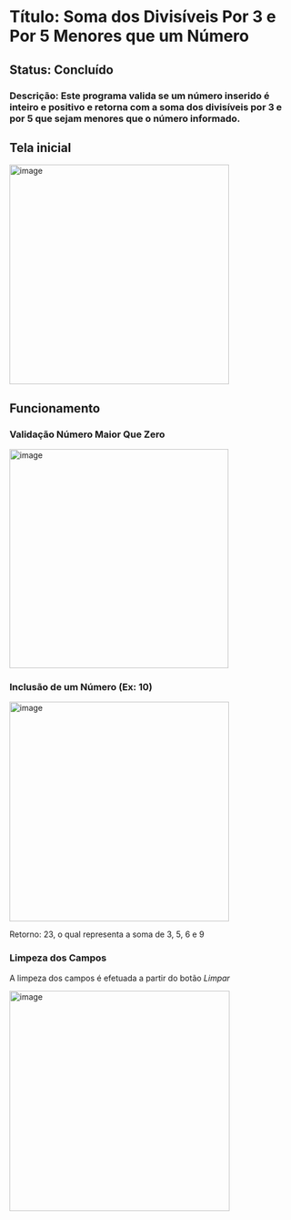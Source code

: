 # Título: Soma dos Divisíveis Por 3 e Por 5 Menores que um Número
## Status: Concluído
### Descrição: Este programa valida se um número inserido é inteiro e positivo e retorna com a soma dos divisíveis por 3 e por 5 que sejam menores que o número informado.

## Tela inicial
<img width="386" alt="image" src="https://github.com/daytrevisan/desafio-divisiveis/assets/110201520/c5968fea-5c11-494e-8e50-dd6e8cf2ab4d">

## Funcionamento

### Validação Número Maior Que Zero
<img width="385" alt="image" src="https://github.com/daytrevisan/desafio-divisiveis/assets/110201520/7ff6b67c-9e73-49d3-84f0-dba8756a3065">

### Inclusão de um Número (Ex: 10)
<img width="386" alt="image" src="https://github.com/daytrevisan/desafio-divisiveis/assets/110201520/8f8b4c74-13e2-483c-ab53-30b6ad6b7058">

Retorno: 23, o qual representa a soma de 3, 5, 6 e 9

### Limpeza dos Campos
A limpeza dos campos é efetuada a partir do botão *Limpar*

<img width="387" alt="image" src="https://github.com/daytrevisan/desafio-divisiveis/assets/110201520/07f655f7-6a95-4159-b20f-d57e4dd6d5eb">
